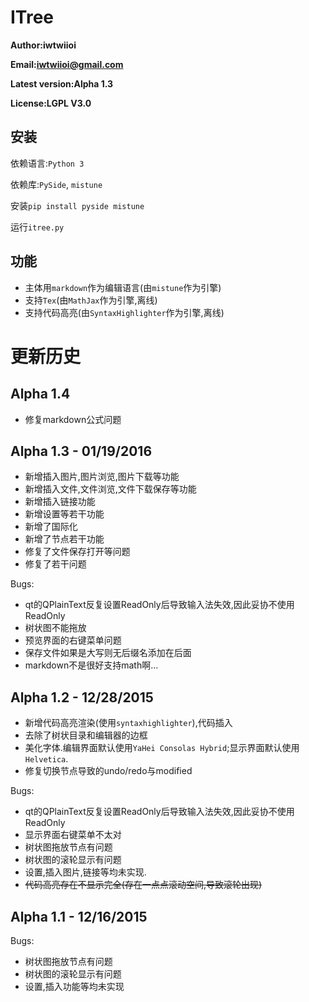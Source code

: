 # ITree

**Author:iwtwiioi**

**Email:iwtwiioi@gmail.com**

**Latest version:Alpha 1.3**

**License:LGPL V3.0**

## 安装

依赖语言:`Python 3`

依赖库:`PySide`, `mistune`

安装`pip install pyside mistune`

运行`itree.py`

## 功能

* 主体用`markdown`作为编辑语言(由`mistune`作为引擎)
* 支持`Tex`(由`MathJax`作为引擎,离线)
* 支持代码高亮(由`SyntaxHighlighter`作为引擎,离线)

# 更新历史

## Alpha 1.4

* 修复markdown公式问题

## Alpha 1.3 - 01/19/2016

* 新增插入图片,图片浏览,图片下载等功能
* 新增插入文件,文件浏览,文件下载保存等功能
* 新增插入链接功能
* 新增设置等若干功能
* 新增了国际化
* 新增了节点若干功能
* 修复了文件保存打开等问题
* 修复了若干问题

Bugs:
* qt的QPlainText反复设置ReadOnly后导致输入法失效,因此妥协不使用ReadOnly
* 树状图不能拖放
* 预览界面的右键菜单问题
* 保存文件如果是大写则无后缀名添加在后面
* markdown不是很好支持math啊...

## Alpha 1.2 - 12/28/2015

* 新增代码高亮渲染(使用`syntaxhighlighter`),代码插入
* 去除了树状目录和编辑器的边框
* 美化字体.编辑界面默认使用`YaHei Consolas Hybrid`;显示界面默认使用`Helvetica`.
* 修复切换节点导致的undo/redo与modified

Bugs:

* qt的QPlainText反复设置ReadOnly后导致输入法失效,因此妥协不使用ReadOnly
* 显示界面右键菜单不太对
* 树状图拖放节点有问题
* 树状图的滚轮显示有问题
* 设置,插入图片,链接等均未实现.
* ~~代码高亮存在不显示完全(存在一点点滚动空间,导致滚轮出现)~~

## Alpha 1.1 - 12/16/2015

Bugs:

* 树状图拖放节点有问题
* 树状图的滚轮显示有问题
* 设置,插入功能等均未实现
